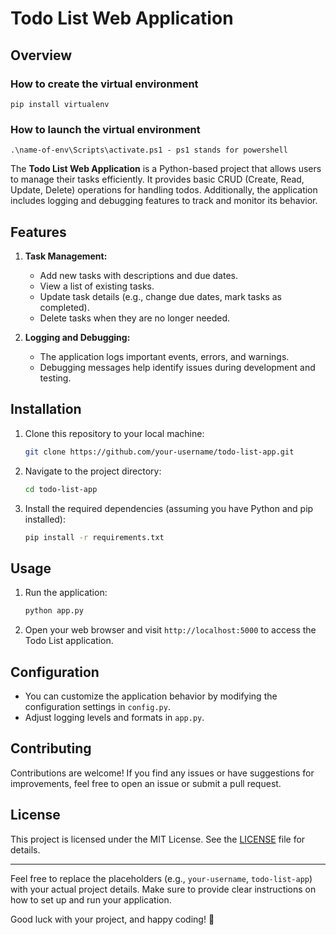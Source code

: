 # Todo List Web Application

## Overview


### How to create the virtual environment 
```
pip install virtualenv
```

### How to launch the virtual environment 
```
.\name-of-env\Scripts\activate.ps1 - ps1 stands for powershell 
```


The **Todo List Web Application** is a Python-based project that allows users to manage their tasks efficiently. It provides basic CRUD (Create, Read, Update, Delete) operations for handling todos. Additionally, the application includes logging and debugging features to track and monitor its behavior.

## Features

1. **Task Management:**
   - Add new tasks with descriptions and due dates.
   - View a list of existing tasks.
   - Update task details (e.g., change due dates, mark tasks as completed).
   - Delete tasks when they are no longer needed.

2. **Logging and Debugging:**
   - The application logs important events, errors, and warnings.
   - Debugging messages help identify issues during development and testing.

## Installation

1. Clone this repository to your local machine:

   ```bash
   git clone https://github.com/your-username/todo-list-app.git
   ```

2. Navigate to the project directory:

   ```bash
   cd todo-list-app
   ```

3. Install the required dependencies (assuming you have Python and pip installed):

   ```bash
   pip install -r requirements.txt
   ```

## Usage

1. Run the application:

   ```bash
   python app.py
   ```

2. Open your web browser and visit `http://localhost:5000` to access the Todo List application.

## Configuration

- You can customize the application behavior by modifying the configuration settings in `config.py`.
- Adjust logging levels and formats in `app.py`.

## Contributing

Contributions are welcome! If you find any issues or have suggestions for improvements, feel free to open an issue or submit a pull request.

## License

This project is licensed under the MIT License. See the [LICENSE](LICENSE) file for details.

---

Feel free to replace the placeholders (e.g., `your-username`, `todo-list-app`) with your actual project details. Make sure to provide clear instructions on how to set up and run your application.

Good luck with your project, and happy coding! 🚀